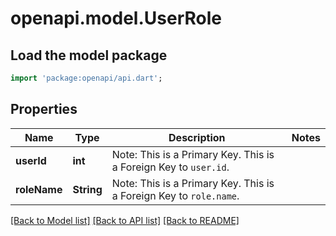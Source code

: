 # openapi.model.UserRole

## Load the model package
```dart
import 'package:openapi/api.dart';
```

## Properties
Name | Type | Description | Notes
------------ | ------------- | ------------- | -------------
**userId** | **int** | Note: This is a Primary Key.<pk/> This is a Foreign Key to `user.id`.<fk table='user' column='id'/> | 
**roleName** | **String** | Note: This is a Primary Key.<pk/> This is a Foreign Key to `role.name`.<fk table='role' column='name'/> | 

[[Back to Model list]](../README.md#documentation-for-models) [[Back to API list]](../README.md#documentation-for-api-endpoints) [[Back to README]](../README.md)


